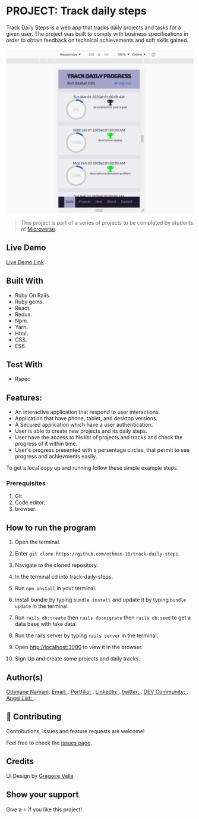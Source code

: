 # PROJECT: Track daily steps
Track Daily Steps is a web app that tracks daily projects and tasks for a given user. The project was built to comply with business specifications in order to obtain feedback on technical achievements and soft skills gained.

![screenshot](./Screenshot.png)

> This project is part of a series of projects to be completed by students of [Microverse](https://www.microverse.org/ 'The Global School for Remote Software Developers!').

## Live Demo

[Live Demo Link](https://track-daily-steps.herokuapp.com/) .

## Built With
- Ruby On Rails.
- Ruby gems.
- React.
- Redux.
- Npm.
- Yarn.
- Html.
- CSS.
- ES6.

## Test With
- Rspec

## Features:
- An interactive application that respond to user interactions.
- Application that have phone, tablet, and desktop versions.
- A Secured application which have a user authentication.
- User is able to create new projects and its daily steps.
- User have the access to his list of projects and tracks and check the progress of it within time.
- User's progress presented with a persentage circles, that permit to see progress and achievments easily.

To get a local copy up and running follow these simple example steps.

### Prerequisites

1. Git.
2. Code editor.
3. browser.

## How to run the program

1. Open the terminal.

2. Enter `git clone https://github.com/othman-19/track-daily-steps`.

3. Navigate to the cloned repository.

4. In the terminal cd into track-daily-steps.

5. Run `npm install` in your terminal.

6. Install bundle by typing `bundle install` and update it by typing `bundle update` in the terminal.

7. Run `rails db:create` then `rails db:migrate` then `rails db:seed` to get a data base with fake data.

8. Run the rails server by typing `rails server` in the terminal.

9. Open [http://localhost:3000](http://localhost:3000) to view it in the browser.
10. Sign Up and create some projects and daily tracks.

## Author(s)
[Othmane Namani](https://github.com/othman-19/).
[Email: ](mailto:othmanenaamani@gmail.com).
[Portfilio: ](https://othman-19.github.io/my_portfolio/).
[LinkedIn: ](https://www.linkedin.com/in/othman-namani/).
[twitter: ](https://twitter.com/ONaamani).
[DEV Community: ](https://dev.to/othman).
[Angel List: ](https://angel.co/othmane-namani).

## 🤝 Contributing

Contributions, issues and feature requests are welcome!

Feel free to check the [issues page](issues/).

## Credits
  UI Design by [Gregoire Vella](https://www.behance.net/gregoirevella)
## Show your support

Give a ⭐️ if you like this project!
